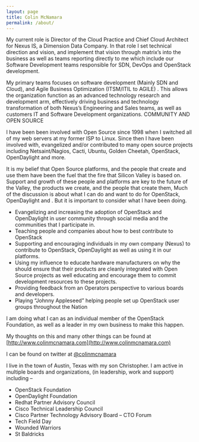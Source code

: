 ```yaml
---
layout: page
title: Colin McNamara
permalink: /about/
---
```

My current role is Director of the Cloud Practice and Chief Cloud Architect for Nexus IS, a Dimension Data Company. In that role I set technical direction and vision, and implement that vision through matrix’s into the business as well as teams reporting directly to me which include our Software Development teams responsible for SDN, DevOps and OpenStack development.

My primary teams focuses on software development (Mainly SDN and Cloud), and Agile Business Optimization (ITSM/ITIL to AGILE) . This allows the organization function as an  advanced technology research and development arm, effectively driving  business and technology transformation of both Nexus’s Engineering and Sales teams, as well as customers IT and Software Development organizations.
COMMUNITY AND OPEN SOURCE

I have been been involved with Open Source since 1998 when I switched all of my web servers at my former ISP to Linux. Since then I have been involved with, evangelized and/or contributed to many open source projects including Netsaint/Nagios, Cacti, Ubuntu, Golden Cheetah, OpenStack, OpenDaylight and more.

It is my belief that Open Source platforms, and the people that create and use them have been the fuel that the fire that Silicon Valley is based on. Support and growth of these people and platforms are key to the future of the Valley, the products we create, and the people that create them, Much of the discussion is about what  I can do and want to do for OpenStack, OpenDaylight and . But it is important to consider what I have been doing.

* Evangelizing and increasing the adoption of OpenStack and OpenDaylight in user community through social media and the communities that I participate in.
* Teaching people and companies about how to best contribute to OpenStack
* Supporting and encouraging individuals in my own company (Nexus) to contribute to OpenStack, OpenDaylight as well as using it in our platforms.
* Using my influence to educate hardware manufacturers on why the should ensure that their products are cleanly integrated with Open Source projects as well educating and encourage them to commit development resources to these projects.
* Providing feedback from an Operators perspective to various boards and developers.
* Playing “Johnny Appleseed” helping people set up OpenStack user groups throughout the Nation

I am doing what I can as an individual member of the OpenStack Foundation, as well as a leader in my own business to make this happen.

My thoughts on this and many other things can be found at [http://www.colinmcnamara.com](http://www.colinmcnamara.com)

I can be found on twitter at [@colinmcnamara](http://www.twitter.com/colinmcnamara)


I live in the town of Austin, Texas with my son Christopher. I am active in multiple boards and organizations, (in leadership, work and support) including –

* OpenStack Foundation
* OpenDaylight Foundation
* Redhat Partner Advisory Council
* Cisco Technical Leadership Council
* Cisco Partner Technology Advisory Board – CTO Forum
* Tech Field Day
* Wounded Warriors
* St Baldricks